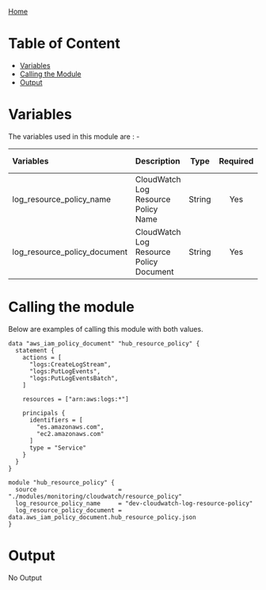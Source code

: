 [Home](../../../../README.md)

# Table of Content

- [Variables](#variables)
- [Calling the Module](#calling-the-module)
- [Output](#output)

# Variables

The variables used in this module are : -

| Variables | Description | Type | Required | Default Values |
|:----------|:------------|:----:|:--------:|:--------------:|
| log_resource_policy_name | CloudWatch Log Resource Policy Name | String | Yes | NA |
| log_resource_policy_document | CloudWatch Log Resource Policy Document | String | Yes | NA |

# Calling the module

Below are examples of calling this module with both values.

```
data "aws_iam_policy_document" "hub_resource_policy" {
  statement {
    actions = [
      "logs:CreateLogStream",
      "logs:PutLogEvents",
      "logs:PutLogEventsBatch",
    ]

    resources = ["arn:aws:logs:*"]

    principals {
      identifiers = [
        "es.amazonaws.com",
        "ec2.amazonaws.com"
      ]
      type = "Service"
    }
  }
}

module "hub_resource_policy" {
  source                       = "./modules/monitoring/cloudwatch/resource_policy"
  log_resource_policy_name     = "dev-cloudwatch-log-resource-policy"
  log_resource_policy_document = data.aws_iam_policy_document.hub_resource_policy.json
}
```

# Output

No Output
